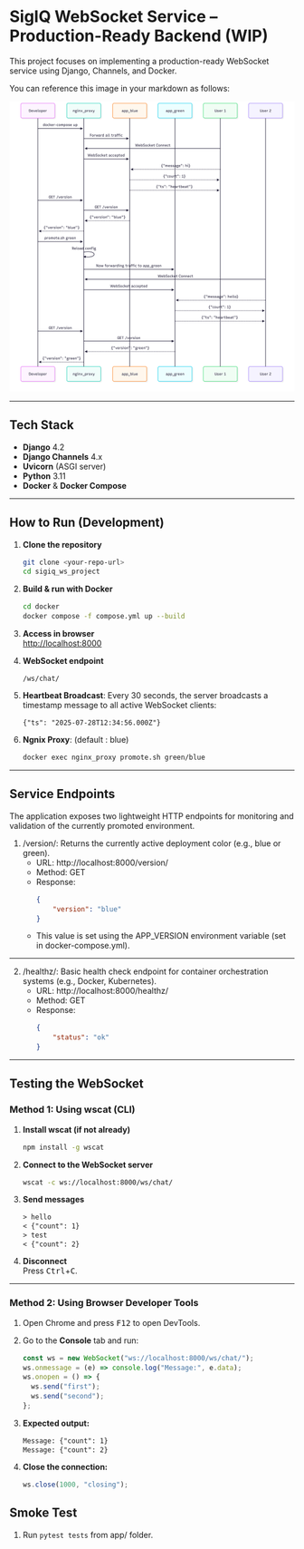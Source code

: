 # SigIQ WebSocket Service – Production-Ready Backend (WIP)

This project focuses on implementing a production-ready WebSocket service using Django, Channels, and Docker.

You can reference this image in your markdown as follows:

![Project Details](sequence_diagram.png)

---

## Tech Stack

- **Django** 4.2
- **Django Channels** 4.x
- **Uvicorn** (ASGI server)
- **Python** 3.11
- **Docker** & **Docker Compose**

---

## How to Run (Development)

1. **Clone the repository**
    ```bash
    git clone <your-repo-url>
    cd sigiq_ws_project
    ```

2. **Build & run with Docker**
    ```bash
    cd docker
    docker compose -f compose.yml up --build
    ```

3. **Access in browser**  
   [http://localhost:8000](http://localhost:8000)

4. **WebSocket endpoint**  
   ```
   /ws/chat/
   ```
   
5. **Heartbeat Broadcast**: Every 30 seconds, the server broadcasts a timestamp message to all active WebSocket clients:
   ```
   {"ts": "2025-07-28T12:34:56.000Z"}
   ```

6. **Ngnix Proxy**: (default : blue)
   ```bash
   docker exec nginx_proxy promote.sh green/blue 
   ```

---

## Service Endpoints

The application exposes two lightweight HTTP endpoints for monitoring and validation of the currently promoted environment.

1. /version/: Returns the currently active deployment color (e.g., blue or green).
    - URL: http://localhost:8000/version/
	- Method: GET
	- Response:
        ```json
        {
            "version": "blue"
        }
        ```
    - This value is set using the APP_VERSION environment variable (set in docker-compose.yml).

----

2. /healthz/: Basic health check endpoint for container orchestration systems (e.g., Docker, Kubernetes).
	- URL: http://localhost:8000/healthz/
	- Method: GET
	- Response:
        ```json
        {
            "status": "ok"
        }
        ```
---

## Testing the WebSocket

### Method 1: Using wscat (CLI)

1. **Install wscat (if not already)**
    ```bash
    npm install -g wscat
    ```

2. **Connect to the WebSocket server**
    ```bash
    wscat -c ws://localhost:8000/ws/chat/
    ```

3. **Send messages**
    ```
    > hello
    < {"count": 1}
    > test
    < {"count": 2}
    ```

4. **Disconnect**  
   Press <kbd>Ctrl</kbd>+<kbd>C</kbd>.

---

### Method 2: Using Browser Developer Tools

1. Open Chrome and press <kbd>F12</kbd> to open DevTools.

2. Go to the **Console** tab and run:
    ```javascript
    const ws = new WebSocket("ws://localhost:8000/ws/chat/");
    ws.onmessage = (e) => console.log("Message:", e.data);
    ws.onopen = () => {
      ws.send("first");
      ws.send("second");
    };
    ```

3. **Expected output:**
    ```
    Message: {"count": 1}
    Message: {"count": 2}
    ```

4. **Close the connection:**
    ```javascript
    ws.close(1000, "closing");
    ```

## Smoke Test
1. Run `pytest tests` from app/ folder.
